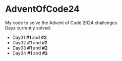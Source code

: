 # AdventOfCode24

My code to solve the Advent of Code 2024 challenges  
Days currently solved:
- Day01 **#1** and **#2**
- Day02 **#1** and **#2**
- Day03 **#1** and **#2**
- Day04 **#1** and **#2**